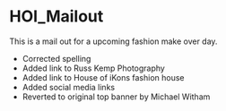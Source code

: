 # HOI_Mailout

This is a mail out for a upcoming fashion make over day.

- Corrected spelling
- Added link to Russ Kemp Photography
- Added link to House of iKons fashion house
- Added social media links
- Reverted to original top banner by Michael Witham
